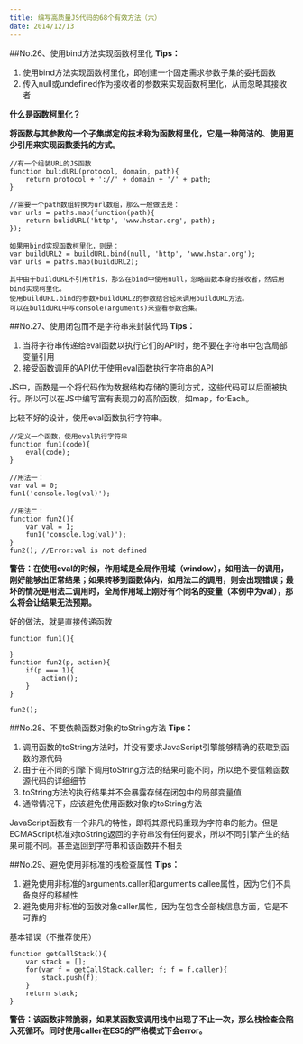 ```yaml
---
title: 编写高质量JS代码的68个有效方法（六）
date: 2014/12/13
---
```


##No.26、使用bind方法实现函数柯里化
**Tips：**

1. 使用bind方法实现函数柯里化，即创建一个固定需求参数子集的委托函数
2. 传入null或undefined作为接收者的参数来实现函数柯里化，从而忽略其接收者

**什么是函数柯里化？**

**将函数与其参数的一个子集绑定的技术称为函数柯里化，它是一种简洁的、使用更少引用来实现函数委托的方式。**

	//有一个组装URL的JS函数
	function bulidURL(protocol, domain, path){
		return protocol + '://' + domain + '/' + path;
	}

	//需要一个path数组转换为url数组，那么一般做法是：
	var urls = paths.map(function(path){
		return bulidURL('http', 'www.hstar.org', path);
	});

	如果用bind实现函数柯里化，则是：
	var buildURL2 = buildURL.bind(null, 'http', 'www.hstar.org');
	var urls = paths.map(buildURL2);

	其中由于buildURL不引用this，那么在bind中使用null，忽略函数本身的接收者，然后用bind实现柯里化。
	使用buildURL.bind的参数+buildURL2的参数结合起来调用buildURL方法。
	可以在bulidURL中写console(arguments)来查看参数合集。

##No.27、使用闭包而不是字符串来封装代码
**Tips：**

1. 当将字符串传递给eval函数以执行它们的API时，绝不要在字符串中包含局部变量引用
2. 接受函数调用的API优于使用eval函数执行字符串的API

JS中，函数是一个将代码作为数据结构存储的便利方式，这些代码可以后面被执行。所以可以在JS中编写富有表现力的高阶函数，如map，forEach。

比较不好的设计，使用eval函数执行字符串。
	
	//定义一个函数，使用eval执行字符串
	function fun1(code){
		eval(code);
	}

	//用法一：
	var val = 0;
	fun1('console.log(val)');

	//用法二：
	function fun2(){
		var val = 1;
		fun1('console.log(val)');
	}
	fun2(); //Error:val is not defined

**警告：在使用eval的时候，作用域是全局作用域（window），如用法一的调用，刚好能够出正常结果；如果转移到函数体内，如用法二的调用，则会出现错误；最坏的情况是用法二调用时，全局作用域上刚好有个同名的变量（本例中为val），那么将会让结果无法预期。**

好的做法，就是直接传递函数

	function fun1(){
		
	}
	function fun2(p, action){
		if(p === 1){
			action();
		}
	}
	
	fun2();

##No.28、不要依赖函数对象的toString方法
**Tips：**

1. 调用函数的toString方法时，并没有要求JavaScript引擎能够精确的获取到函数的源代码
2. 由于在不同的引擎下调用toString方法的结果可能不同，所以绝不要信赖函数源代码的详细细节
3. toString方法的执行结果并不会暴露存储在闭包中的局部变量值
4. 通常情况下，应该避免使用函数对象的toString方法

JavaScript函数有一个非凡的特性，即将其源代码重现为字符串的能力。但是ECMAScript标准对toString返回的字符串没有任何要求，所以不同引擎产生的结果可能不同。甚至返回到字符串和该函数并不相关


##No.29、避免使用非标准的栈检查属性
**Tips：**

1. 避免使用非标准的arguments.caller和arguments.callee属性，因为它们不具备良好的移植性
2. 避免使用非标准的函数对象caller属性，因为在包含全部栈信息方面，它是不可靠的

基本错误（不推荐使用）

	function getCallStack(){
		var stack = [];
		for(var f = getCallStack.caller; f; f = f.caller){
			stack.push(f);
		}
		return stack;
	}

**警告：该函数非常脆弱，如果某函数叜调用栈中出现了不止一次，那么栈检查会陷入死循环。同时使用caller在ES5的严格模式下会error。**
